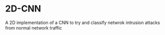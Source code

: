 # 2D-CNN
 
A 2D implementation of a CNN to try and classify netwrok intrusion attacks from normal network traffic
